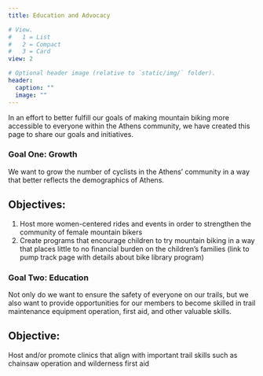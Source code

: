 ```yaml
---
title: Education and Advocacy

# View.
#   1 = List
#   2 = Compact
#   3 = Card
view: 2

# Optional header image (relative to `static/img/` folder).
header:
  caption: ""
  image: ""
---
```


In an effort to better fulfill our goals of making mountain biking more accessible to everyone within the Athens community, we have created this page to share our goals and initiatives. 

### Goal One: Growth

We want to grow the number of cyclists in the Athens’ community in a way that better reflects the demographics of Athens.  

## Objectives:

1) Host more women-centered rides and events in order to strengthen the community of female mountain bikers
2) Create programs that encourage children to try mountain biking in a way that places little to no financial burden on the children’s families (link to pump track page with details about bike library program) 

### Goal Two: Education

Not only do we want to ensure the safety of everyone on our trails, but we also want to provide opportunities for our members to become skilled in trail maintenance equipment operation, first aid, and other valuable skills.

## Objective: 

Host and/or promote clinics that align with important trail skills such as chainsaw operation and wilderness first aid 
